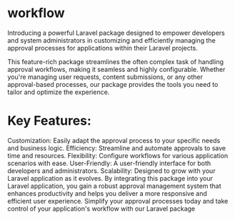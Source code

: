 # workflow

Introducing a powerful Laravel package designed to empower developers and system administrators in customizing and efficiently managing the approval processes for applications within their Laravel projects.

This feature-rich package streamlines the often complex task of handling approval workflows, making it seamless and highly configurable. Whether you're managing user requests, content submissions, or any other approval-based processes, our package provides the tools you need to tailor and optimize the experience.

# Key Features:

Customization: Easily adapt the approval process to your specific needs and business logic.
Efficiency: Streamline and automate approvals to save time and resources.
Flexibility: Configure workflows for various application scenarios with ease.
User-Friendly: A user-friendly interface for both developers and administrators.
Scalability: Designed to grow with your Laravel application as it evolves.
By integrating this package into your Laravel application, you gain a robust approval management system that enhances productivity and helps you deliver a more responsive and efficient user experience. Simplify your approval processes today and take control of your application's workflow with our Laravel package
